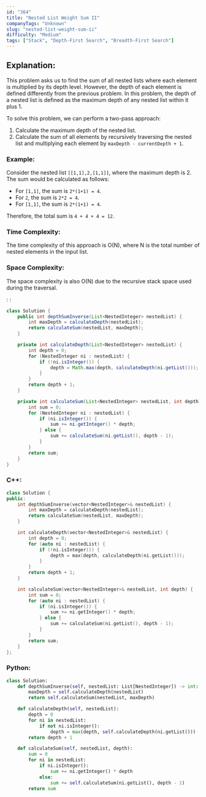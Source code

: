 ```yaml
---
id: "364"
title: "Nested List Weight Sum II"
companyTags: "Unknown"
slug: "nested-list-weight-sum-ii"
difficulty: "Medium"
tags: ["Stack", "Depth-First Search", "Breadth-First Search"]
---
```


## Explanation:

This problem asks us to find the sum of all nested lists where each element is multiplied by its depth level. However, the depth of each element is defined differently from the previous problem. In this problem, the depth of a nested list is defined as the maximum depth of any nested list within it plus 1.

To solve this problem, we can perform a two-pass approach:
1. Calculate the maximum depth of the nested list.
2. Calculate the sum of all elements by recursively traversing the nested list and multiplying each element by `maxDepth - currentDepth + 1`.

### Example:
Consider the nested list `[[1,1],2,[1,1]]`, where the maximum depth is 2. The sum would be calculated as follows:
- For `[1,1]`, the sum is `2*(1+1) = 4`.
- For `2`, the sum is `2*2 = 4`.
- For `[1,1]`, the sum is `2*(1+1) = 4`.

Therefore, the total sum is `4 + 4 + 4 = 12`.

### Time Complexity:
The time complexity of this approach is O(N), where N is the total number of nested elements in the input list.

### Space Complexity:
The space complexity is also O(N) due to the recursive stack space used during the traversal.

:
:
```java
class Solution {
    public int depthSumInverse(List<NestedInteger> nestedList) {
        int maxDepth = calculateDepth(nestedList);
        return calculateSum(nestedList, maxDepth);
    }

    private int calculateDepth(List<NestedInteger> nestedList) {
        int depth = 0;
        for (NestedInteger ni : nestedList) {
            if (!ni.isInteger()) {
                depth = Math.max(depth, calculateDepth(ni.getList()));
            }
        }
        return depth + 1;
    }

    private int calculateSum(List<NestedInteger> nestedList, int depth) {
        int sum = 0;
        for (NestedInteger ni : nestedList) {
            if (ni.isInteger()) {
                sum += ni.getInteger() * depth;
            } else {
                sum += calculateSum(ni.getList(), depth - 1);
            }
        }
        return sum;
    }
}
```

### C++:
```cpp
class Solution {
public:
    int depthSumInverse(vector<NestedInteger>& nestedList) {
        int maxDepth = calculateDepth(nestedList);
        return calculateSum(nestedList, maxDepth);
    }

    int calculateDepth(vector<NestedInteger>& nestedList) {
        int depth = 0;
        for (auto ni : nestedList) {
            if (!ni.isInteger()) {
                depth = max(depth, calculateDepth(ni.getList()));
            }
        }
        return depth + 1;
    }

    int calculateSum(vector<NestedInteger>& nestedList, int depth) {
        int sum = 0;
        for (auto ni : nestedList) {
            if (ni.isInteger()) {
                sum += ni.getInteger() * depth;
            } else {
                sum += calculateSum(ni.getList(), depth - 1);
            }
        }
        return sum;
    }
};
```

### Python:
```python
class Solution:
    def depthSumInverse(self, nestedList: List[NestedInteger]) -> int:
        maxDepth = self.calculateDepth(nestedList)
        return self.calculateSum(nestedList, maxDepth)

    def calculateDepth(self, nestedList):
        depth = 0
        for ni in nestedList:
            if not ni.isInteger():
                depth = max(depth, self.calculateDepth(ni.getList()))
        return depth + 1

    def calculateSum(self, nestedList, depth):
        sum = 0
        for ni in nestedList:
            if ni.isInteger():
                sum += ni.getInteger() * depth
            else:
                sum += self.calculateSum(ni.getList(), depth - 1)
        return sum
```